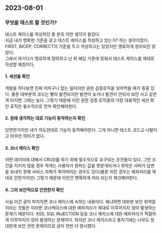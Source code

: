 ## 2023-08-01

### 무엇을 테스트 할 것인가?

테스트 케이스를 작성하던 중 문득 이런 생각이 들었다.   
지금 내가 명확한 기준을 갖고 테스트 케이스를 작성하고 있는가? 하는 생각이었다.   
FIRST, BICEP, CORRECT의 기준을 두고 작성하고는 있었지만 명료하게 정의되진 않았다.   
그래서 여기다가 명료하게 정의하고 난 뒤 해당 기준에 맞춰서 테스트 케이스를 제대로 작성할 예정이다.

#### 1. 세션을 확인
개발을 하다보면 진짜 어처구니 없는 일이지만 권한 검증로직을 잊어먹을 때가 종종 있다. 물론 대부분의 코드는 빨리 발견되지만
발견이 늦거나 발견이 안되서 보안 사고 같은게 터지면 그때는 늦다. 그렇기 때문에 이런 권한 검증 로직중의 가장 대표적인
세션 확인 로직은 필수적으로 먼저 확인해야한다.

#### 2. 원래 생각하는 대로 기능이 동작하는지 확인
당연한거지만 내가 의도한대로 기능이 동작해야한다. 그게 아니면 테스트 코드고 나발이고 아무런 의미가 없다.

#### 3. 코너 케이스 확인
어떤 데이터에 대해서 CRUD를 하기 위해 필수적으로 요구되는 조건들이 있다. 그런 조건을 지키지 않을 경우 작게는 사용자가 원하는 값을 못받게되거나 최악은
서버가 답변을 보내지 못해 서비스 자체가 죽어버리는 경우도 있다(물론 이런 경우는 예외처리를 제대로 안한거지만) 그렇기 때문에 이런건 명확하게 처리 되는지 체크해야한다.

#### 4. 그외 보안적으로 안전한지 확인
사실 이건 굳이 따지자면 코너 케이스에 속하는 내용이다. 왜냐하면 대부분 보안 취약점이라는 것들은 이러한 코너케이스에 대한 예외처리가
제대로 이루어지지 않아 발생하는 문제기 때문이다. XSS, SQL INJECTION 등등 코너 케이스에 대한 예외처리가 적절하게 이루어지지 않아
발생하는 문제이다. 하지만 코너 케이스라고 퉁치기에는 너무도 방대한게 보안 관련 문제이므로 굳이 한번 더 명시했다.